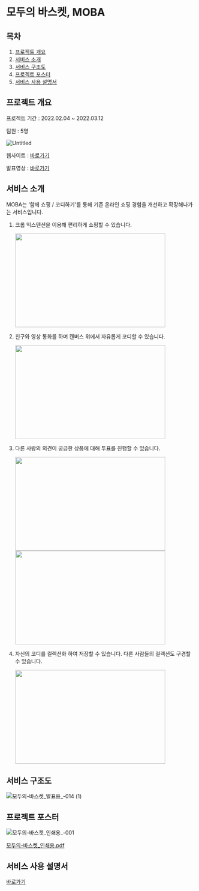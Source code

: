 # 모두의 바스켓, MOBA

## 목차

1.  [프로젝트 개요](#프로젝트-개요)
2.  [서비스 소개](#서비스-소개)
3.  [서비스 구조도](#서비스-구조도)
4.  [프로젝트 포스터](#프로젝트-포스터)
5.  [서비스 사용 설명서](#서비스-사용-설명서)


## 프로젝트 개요

프로젝트 기간 : 2022.02.04 ~ 2022.03.12

팀원 : 5명

![Untitled](https://user-images.githubusercontent.com/70636283/158506932-26f1e4aa-ce07-4e98-9092-2965cee73390.png)

웹사이트 : [바로가기](https://moba-shop.net)

발표영상 : [바로가기](https://www.youtube.com/watch?v=l02mPrpn0rc)


## 서비스 소개

MOBA는 ‘함께 쇼핑 / 코디하기'를 통해 기존 온라인 쇼핑 경험을 개선하고 확장해나가는 서비스입니다.


1. 크롬 익스텐션을 이용해 편리하게 쇼핑할 수 있습니다.
    <br>

    <img src = "https://user-images.githubusercontent.com/46275039/158514860-d92a01d9-bf08-4fb2-99ec-be6930b778a7.gif" width="400" height="250">

    
2. 친구와 영상 통화를 하며 캔버스 위에서 자유롭게 코디할 수 있습니다.
    <br> 
    
    <img src = "https://user-images.githubusercontent.com/92354996/158513632-af0f9dae-f13a-47fe-b1c3-4a109eb1f98a.gif" width="400" height="250">
    

3. 다른 사람의 의견이 궁금한 상품에 대해 투표를 진행할 수 있습니다.
    <br>
    
    <img src = "https://user-images.githubusercontent.com/46275039/158517272-9aa195c8-ac94-496e-a3fb-dfac908e7487.gif" width="400" height="250">
    <br>
    <img src = "https://user-images.githubusercontent.com/76726411/158535304-28b1e492-282b-46e4-8f88-266a0548e380.gif" width="400" height="250">

    
4. 자신의 코디를 컬렉션화 하여 저장할 수 있습니다. 다른 사람들의 컬렉션도 구경할 수 있습니다.
    <br>
    
    <img src = "https://user-images.githubusercontent.com/76726411/158522047-081f3746-a963-41ec-ae6e-797b00a58dc2.gif" width="400" height="250">


## 서비스 구조도

![모두의-바스켓_발표용_-014 (1)](https://user-images.githubusercontent.com/70636283/158507753-5cc032ba-bae0-43a7-855b-127bb8cbc047.png)


## 프로젝트 포스터


![모두의-바스켓_인쇄용_-001](https://user-images.githubusercontent.com/70636283/158522770-c5c68c27-db3b-41a6-b459-30e23fd7e351.jpg)

[모두의-바스켓_인쇄용.pdf](https://github.com/bewisesh91/MOBA/files/8258564/-._.pdf)


## 서비스 사용 설명서

[바로가기](https://www.notion.so/MOBA-10735eb895714cea8f106abae2150996)


